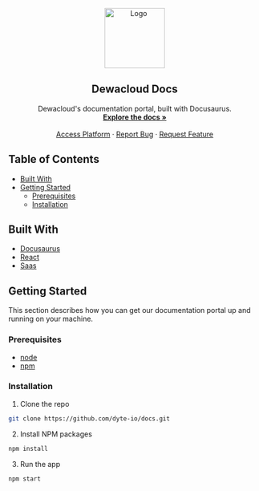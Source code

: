 <!-- PROJECT LOGO -->
<p align="center">
  <a href="https://www.dewacloud.com">
    <img src="https://assets.dewacloud.com/dewacloud-docs/static/2-dewacloud-vertical-logo-gradient-version-dark-bg.png" alt="Logo" width="120">
  </a>

  <h2 align="center">Dewacloud Docs</h3>

  <p align="center">
    Dewacloud's documentation portal, built with Docusaurus.
    <br />
    <a href="https://docs.dewacloud.com"><strong>Explore the docs »</strong></a>
    <br />
    <br />
    <a href="https://app.infra.dewacloud.com">Access Platform</a>
    ·
    <a href="https://github.com/dewacloud-platform/dewacloud-docs/issues">Report Bug</a>
    ·
    <a href="https://github.com/dewacloud-platform/dewacloud-docs/issues">Request Feature</a>
  </p>
</p>

<!-- TABLE OF CONTENTS -->

## Table of Contents

- [Built With](#built-with)
- [Getting Started](#getting-started)
  - [Prerequisites](#prerequisites)
  - [Installation](#installation)


## Built With

- [Docusaurus](https://docusaurus.io/)
- [React](https://reactjs.org/)
- [Saas](https://sass-lang.com/)

<!-- GETTING STARTED -->

## Getting Started

This section describes how you can get our documentation portal up and running on your machine.

### Prerequisites

- [node](https://nodejs.org/en/)
- [npm](https://www.npmjs.com/)

### Installation

1. Clone the repo

```sh
git clone https://github.com/dyte-io/docs.git
```

2. Install NPM packages

```sh
npm install
```

3. Run the app

```sh
npm start
```
